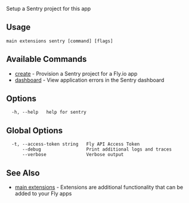 Setup a Sentry project for this app


## Usage
~~~
main extensions sentry [command] [flags]
~~~

## Available Commands
* [create](/docs/flyctl/main-extensions-sentry-create/)	 - Provision a Sentry project for a Fly.io app
* [dashboard](/docs/flyctl/main-extensions-sentry-dashboard/)	 - View application errors in the Sentry dashboard

## Options

~~~
  -h, --help   help for sentry
~~~

## Global Options

~~~
  -t, --access-token string   Fly API Access Token
      --debug                 Print additional logs and traces
      --verbose               Verbose output
~~~

## See Also

* [main extensions](/docs/flyctl/main-extensions/)	 - Extensions are additional functionality that can be added to your Fly apps

